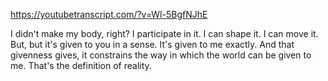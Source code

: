 https://youtubetranscript.com/?v=Wl-5BgfNJhE

 I didn't make my body, right? I participate in it. I can shape it. I can move it. But, but it's given to you in a sense. It's given to me exactly. And that givenness gives, it constrains the way in which the world can be given to me. That's the definition of reality.